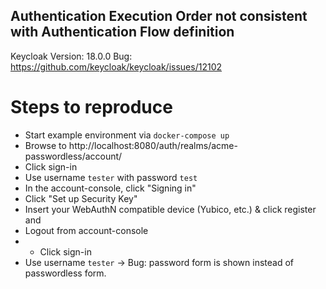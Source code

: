 Authentication Execution Order not consistent with Authentication Flow definition
----

Keycloak Version: 18.0.0
Bug: https://github.com/keycloak/keycloak/issues/12102

# Steps to reproduce
- Start example environment via `docker-compose up`
- Browse to http://localhost:8080/auth/realms/acme-passwordless/account/ 
- Click sign-in
- Use username `tester` with password `test`
- In the account-console, click "Signing in"
- Click "Set up Security Key"
- Insert your WebAuthN compatible device (Yubico, etc.) & click register and 
- Logout from account-console
- - Click sign-in
- Use username `tester`
-> Bug: password form is shown instead of passwordless form.
